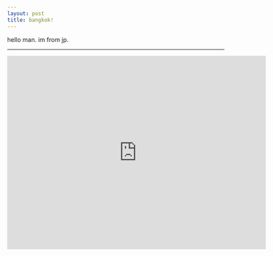 ```yaml
---
layout: post
title: bangkok!
---
```


hello man. im from jp.
<hr>

<iframe src="https://www.google.com/maps/embed?pb=!1m18!1m12!1m3!1d248047.4353533363!2d100.56301681098287!3d13.734113644910769!2m3!1f0!2f0!3f0!3m2!1i1024!2i768!4f13.1!3m3!1m2!1s0x30e29ee6617256a5%3A0x164d43ff55c50a2a!2z44Ki44Oz44OQ44K144OA44O8IOODm-ODhuODqw!5e0!3m2!1sja!2sjp!4v1530974466231" width="600" height="450" frameborder="0" style="border:0" allowfullscreen></iframe>
